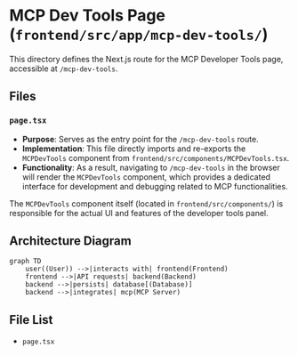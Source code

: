 # MCP Dev Tools Page (`frontend/src/app/mcp-dev-tools/`)

This directory defines the Next.js route for the MCP Developer Tools page, accessible at `/mcp-dev-tools`.

## Files

### `page.tsx`

- **Purpose**: Serves as the entry point for the `/mcp-dev-tools` route.
- **Implementation**: This file directly imports and re-exports the `MCPDevTools` component from `frontend/src/components/MCPDevTools.tsx`.
- **Functionality**: As a result, navigating to `/mcp-dev-tools` in the browser will render the `MCPDevTools` component, which provides a dedicated interface for development and debugging related to MCP functionalities.

The `MCPDevTools` component itself (located in `frontend/src/components/`) is responsible for the actual UI and features of the developer tools panel.

## Architecture Diagram
```mermaid
graph TD
    user((User)) -->|interacts with| frontend(Frontend)
    frontend -->|API requests| backend(Backend)
    backend -->|persists| database[(Database)]
    backend -->|integrates| mcp(MCP Server)
```

<!-- File List Start -->
## File List

- `page.tsx`

<!-- File List End -->




